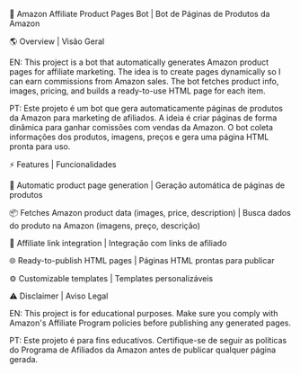 🤖 Amazon Affiliate Product Pages Bot | Bot de Páginas de Produtos da Amazon



🌎 Overview | Visão Geral

EN:
This project is a bot that automatically generates Amazon product pages for affiliate marketing. The idea is to create pages dynamically so I can earn commissions from Amazon sales. The bot fetches product info, images, pricing, and builds a ready-to-use HTML page for each item.

PT:
Este projeto é um bot que gera automaticamente páginas de produtos da Amazon para marketing de afiliados. A ideia é criar páginas de forma dinâmica para ganhar comissões com vendas da Amazon. O bot coleta informações dos produtos, imagens, preços e gera uma página HTML pronta para uso.

⚡ Features | Funcionalidades

🛒 Automatic product page generation | Geração automática de páginas de produtos

📦 Fetches Amazon product data (images, price, description) | Busca dados do produto na Amazon (imagens, preço, descrição)

🔗 Affiliate link integration | Integração com links de afiliado

🌐 Ready-to-publish HTML pages | Páginas HTML prontas para publicar

⚙️ Customizable templates | Templates personalizáveis



⚠️ Disclaimer | Aviso Legal

EN:
This project is for educational purposes. Make sure you comply with Amazon's Affiliate Program policies before publishing any generated pages.

PT:
Este projeto é para fins educativos. Certifique-se de seguir as políticas do Programa de Afiliados da Amazon antes de publicar qualquer página gerada.
